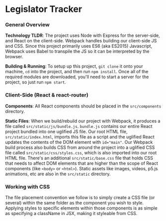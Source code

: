 # Legislator Tracker

### General Overview
**Technology TLDR**:
The project uses Node with Express for the server-side, and React on the client-side. Webpack handles building our client-side JS and CSS. Since this project primarily uses ES6 (aka ES2015) Javascript, Webpack uses Babel to transpile the JS so it can be interpreted by the browser.

**Building & Running**:
To setup up this project, `git clone` it onto your machine, `cd` into the project, and then run `npm install`. Once all of the required modules are downloaded, you'll need to start a server for the project, so just run `npm start`.

### Client-Side (React & react-router)
**Components**: All React components should be placed in the `src/components` directory.

**Static Files**: When we build/rebuild our project with Webpack, it produces a file called `src/static/js/bundle.js`. `bundle.js` contains our entire React project bundled into one uglified JS file. Our root HTML file, `src/static/index.html`, imports this file as a script and the uglified React updates the contents of the DOM element with `id="main"`. Our Webpack build process also builds CSS from around the project into a uglified CSS file called `src/static/css/styles.css`, which is also imported into our root HTML file. There's an additional `src/static/base.css` file that holds CSS that needs to affect DOM elements that are higher than the scope of React components (like `<body>` or `<html>`). Static assets like images, videos, p5.js animations, etc are also in the `src/static` directory. 

### Working with CSS
The file placement convention we follow is to simply create a CSS file (or several) within the same folder as the component you wish to style. Applying styles to specific elements within those components is as simple as specifying a className in JSX, making it styleable from CSS.

